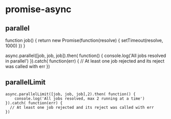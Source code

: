 # promise-async

## parallel

  function job() {
      return new Promise(function(resolve) {
          setTimeout(resolve, 1000)
      })
  }

  async.parallel([job, job, job]).then( function() {
      console.log('All jobs resolved in parallel')
  }).catch( function(err) {
    // At least one job rejected and its reject was called with err
  })

## parallelLimit

    async.parallelLimit([job, job, job],2).then( function() {
        console.log('All jobs resolved, max 2 running at a time')
    }).catch( function(err) {
      // At least one job rejected and its reject was called with err
    })
